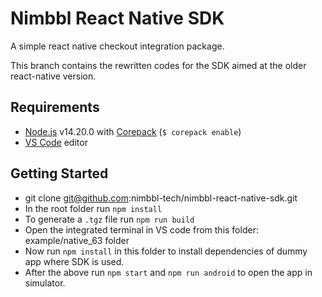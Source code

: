 # Nimbbl React Native SDK

A simple react native checkout integration package.

This branch contains the rewritten codes for the SDK aimed at the older react-native version.


## Requirements

- [Node.js](https://nodejs.org/) v14.20.0 with [Corepack](https://nodejs.org/api/corepack.html) (`$ corepack enable`)
- [VS Code](https://code.visualstudio.com/) editor


## Getting Started

- git clone git@github.com:nimbbl-tech/nimbbl-react-native-sdk.git
- In the root folder run `npm install`
- To generate a `.tgz` file run `npm run build`
- Open the integrated terminal in VS code from this folder: example/native_63 folder
- Now run `npm install` in this folder to install dependencies of dummy app where SDK is used.
- After the above run `npm start` and `npm run android` to open the app in simulator.
